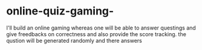 # online-quiz-gaming-
I'll build an online gaming whereas one will be able to answer questings and give freedbacks on correctness and also provide the score tracking. the qustion will be generated randomly and there answers 
